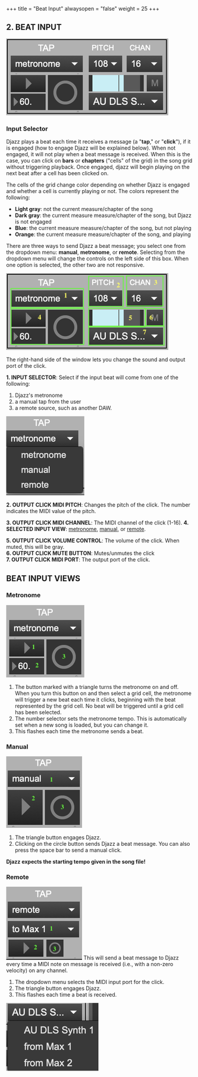 +++
title = "Beat Input"
alwaysopen = "false"
weight = 25
+++


## 2. BEAT INPUT
![pic1](images/beat-input-window.png)
### Input Selector

Djazz plays a beat each time it receives a message (a "**tap**," or "**click**"), if it is engaged (how to engage Djazz will be explained below). When not engaged, it will not play when a beat message is received. When this is the case, you can click on **bars** or **chapters** ("cells" of the grid) in the song grid without triggering playback. Once engaged, djazz will begin playing on the next beat after a cell has been clicked on.

The cells of the grid change color depending on whether Djazz is engaged and whether a cell is currently playing or not. The colors represent the following:

- **Light gray**: not the current measure/chapter of the song  
- **Dark gray**: the current measure measure/chapter of the song, but Djazz is not engaged  
- **Blue**: the current measure measure/chapter of the song, but not playing  
- **Orange**: the current measure measure/chapter of the song, and playing  

There are three ways to send Djazz a beat message; you select one from the dropdown menu: **manual**, **metronome**, or **remote**.  Selecting from the dropdown menu will change the controls on the left side of this box. When one option is selected, the other two are not responsive.  
  

![pic1](images/beat-input-window-numbered.png)

The right-hand side of the window lets you change the sound and output port of the click.

**1. INPUT SELECTOR**: Select if the input beat will come from one of the following: 
1. Djazz's metronome  
2. a manual tap from the user  
3. a remote source, such as another DAW.  

![pic1](images/tap-menu-choices.png?width=15vw)  


**2. OUTPUT CLICK MIDI PITCH**: Changes the pitch of the click. The number indicates the MIDI value of the pitch.

**3. OUTPUT CLICK MIDI CHANNEL**: The MIDI channel of the click (1-16).
**4. SELECTED INPUT VIEW**: [metronome](#metronome), [manual](#manual), or [remote](#remote).  

**5. OUTPUT CLICK VOLUME CONTROL**: The volume of the click. When muted, this will be gray.  
**6. OUTPUT CLICK MUTE BUTTON**: Mutes/unmutes the click  
**7. OUTPUT CLICK MIDI PORT**: The output port of the click.


## BEAT INPUT VIEWS
### Metronome
![pic1](images/tap-metronome-numbered.png)  
1. The button marked with a triangle turns the metronome on and off. When you turn this button on and then select a grid cell, the metronome will trigger a new beat each time it clicks, beginning with the beat represented by the grid cell. No beat will be triggered until a grid cell has been selected.
2. The number selector sets the metronome tempo. This is automatically set when a new song is loaded, but you can change it.
3. This flashes each time the metronome sends a beat.

### Manual
![pic1](images/tap-manual-numbered.png)
1. The triangle button engages Djazz.
2. Clicking on the circle button sends Djazz a beat message. You can also press the space bar to send a manual click.

**Djazz expects the starting tempo given in the song file!**

### Remote
![pic1](images/tap-remote-numbered.png)
This will send a beat message to Djazz every time a MIDI note on message is received (i.e., with a non-zero velocity) on any channel.
1. The dropdown menu selects the MIDI input port for the click.
2. The triangle button engages Djazz.
3. This flashes each time a beat is received.

![pic1](images/tap-input-port-choices.png) 

